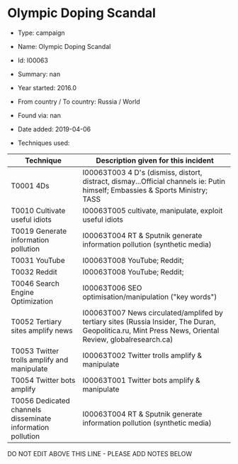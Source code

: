 # Olympic Doping Scandal

* Type: campaign

* Name: Olympic Doping Scandal

* Id: I00063

* Summary: nan

* Year started: 2016.0

* From country / To country: Russia / World

* Found via: nan

* Date added: 2019-04-06

* Techniques used: 

| Technique | Description given for this incident |
| --------- | ------------------------- |
| T0001 4Ds | I00063T003 4 D's (dismiss, distort, distract, dismay...Official channels ie: Putin himself; Embassies & Sports Ministry; TASS |
| T0010 Cultivate useful idiots | I00063T005 cultivate, manipulate, exploit useful idiots  |
| T0019 Generate information pollution | I00063T004 RT & Sputnik generate information pollution (synthetic media) |
| T0031 YouTube | I00063T008 YouTube; Reddit;  |
| T0032 Reddit | I00063T008 YouTube; Reddit;  |
| T0046 Search Engine Optimization | I00063T006 SEO optimisation/manipulation ("key words") |
| T0052 Tertiary sites amplify news | I00063T007 News circulated/amplifed by tertiary sites (Russia Insider, The Duran, Geopolitica.ru, Mint Press News, Oriental Review, globalresearch.ca) |
| T0053 Twitter trolls amplify and manipulate | I00063T002 Twitter trolls amplify & manipulate |
| T0054 Twitter bots amplify | I00063T001 Twitter bots amplify & manipulate |
| T0056 Dedicated channels disseminate information pollution | I00063T004 RT & Sputnik generate information pollution (synthetic media) |


DO NOT EDIT ABOVE THIS LINE - PLEASE ADD NOTES BELOW